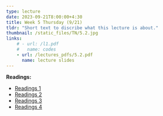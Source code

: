 ```yaml
---
type: lecture
date: 2023-09-21T8:00:00+4:30
title: Week 5 Thursday (9/21)
tldr: "Short text to discribe what this lecture is about."
thumbnail: /static_files/TN/5.2.jpg
links: 
    # - url: /l1.pdf
    #   name: codes
    - url: /lectures_pdfs/5.2.pdf
      name: lecture slides
---
```

**Readings:**
- [Readings 1](/readings_pdfs/week2/TH/r1.pdf)
- [Readings 2](/readings_pdfs/week2/TH/r2.pdf)
- [Readings 3](/readings_pdfs/week2/TH/r3.pdf)
- [Readings 4](/readings_pdfs/week2/TH/r4.pdf)


